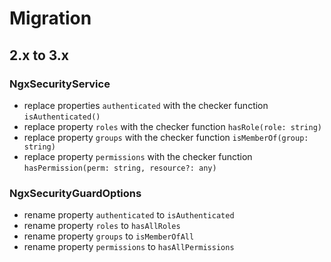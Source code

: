 # Migration

## 2.x to 3.x
### NgxSecurityService
* replace properties `authenticated` with the checker function `isAuthenticated()`
* replace property `roles` with the checker function `hasRole(role: string)`
* replace property `groups` with the checker function `isMemberOf(group: string)`
* replace property `permissions` with the checker function `hasPermission(perm: string, resource?: any)`

### NgxSecurityGuardOptions
* rename property `authenticated` to `isAuthenticated`
* rename property `roles` to `hasAllRoles`
* rename property `groups` to `isMemberOfAll`
* rename property `permissions` to `hasAllPermissions`
